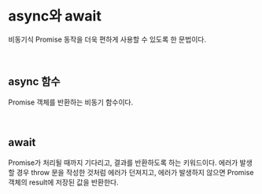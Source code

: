 # async와 await

비동기식 Promise 동작을 더욱 편하게 사용할 수 있도록 한 문법이다.

<br>

## async 함수

Promise 객체를 반환하는 비동기 함수이다.

<br>

## await

Promise가 처리될 때까지 기다리고, 결과를 반환하도록 하는 키워드이다. 에러가 발생할 경우 throw 문을 작성한 것처럼 에러가 던져지고, 에러가 발생하지 않으면 Promise 객체의 result에 저장된 값을 반환한다.
